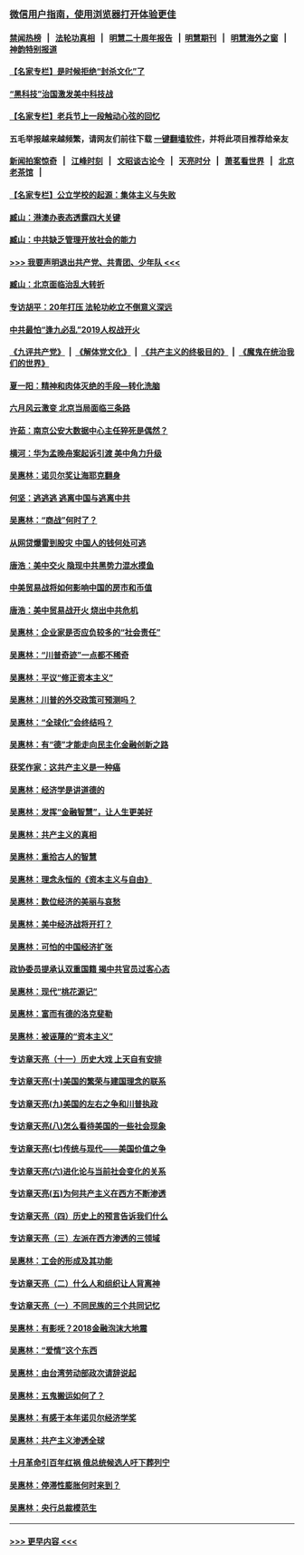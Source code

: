 ### [微信用户指南，使用浏览器打开体验更佳](https://github.com/gfw-breaker/banned-news1/blob/master/indexes/wechat-guide.md?t=0)
#### [禁闻热榜](热点新闻.md?t=0)  &nbsp;&nbsp;|&nbsp;&nbsp; [法轮功真相](https://github.com/gfw-breaker/truth/blob/master/README.md?t=0) &nbsp;&nbsp;|&nbsp;&nbsp; [明慧二十周年报告](https://github.com/gfw-breaker/mh-reports/blob/master/README.md?t=0) &nbsp;&nbsp;|&nbsp;&nbsp;[明慧期刊](https://github.com/gfw-breaker/mh-qikan) &nbsp;&nbsp;|&nbsp;&nbsp; [明慧海外之窗](https://github.com/gfw-breaker/mh-news/blob/master/README.md?t=0) &nbsp;&nbsp;|&nbsp;&nbsp; [神韵特别报道](https://github.com/gfw-breaker/mh-news/blob/master/shenyun.md?t=0)
#### [【名家专栏】是时候拒绝“封杀文化”了](../pages/nsc423/n11814093.md?t=02100422) 
#### [“黑科技”治国激发美中科技战](../pages/nsc423/n11638056.md?t=02100422) 
#### [【名家专栏】老兵节上一段触动心弦的回忆](../pages/nsc423/n11646016.md?t=02100422) 
#### 五毛举报越来越频繁，请网友们前往下载 [一键翻墙软件](https://github.com/gfw-breaker/ssr-accounts)，并将此项目推荐给亲友
#### [新闻拍案惊奇](https://github.com/gfw-breaker/banned-news1/blob/master/pages/link4.md) &nbsp;&nbsp;|&nbsp;&nbsp; [江峰时刻](https://github.com/gfw-breaker/banned-news1/blob/master/pages/link4.md) &nbsp;&nbsp;|&nbsp;&nbsp; [文昭谈古论今](https://github.com/gfw-breaker/banned-news1/blob/master/pages/link4.md) &nbsp;&nbsp;|&nbsp;&nbsp; [天亮时分](https://github.com/gfw-breaker/banned-news1/blob/master/pages/link4.md) &nbsp;&nbsp;|&nbsp;&nbsp; [萧茗看世界](https://github.com/gfw-breaker/banned-news1/blob/master/pages/link4.md) &nbsp;&nbsp;|&nbsp;&nbsp; [北京老茶馆](https://github.com/gfw-breaker/banned-news1/blob/master/pages/link4.md) &nbsp;&nbsp;|&nbsp;&nbsp; 
#### [【名家专栏】公立学校的起源：集体主义与失败](../pages/nsc423/n11601833.md?t=02100422) 
#### [臧山：港澳办表态透露四大关键](../pages/nsc423/n11421628.md?t=02100422) 
#### [臧山：中共缺乏管理开放社会的能力](../pages/nsc423/n11407457.md?t=02100422) 
#### [>>> 我要声明退出共产党、共青团、少年队 <<<](https://github.com/begood0513/goodnews/blob/master/quit/letter.md) 
#### [臧山：北京面临治乱大转折](../pages/nsc423/n11406895.md?t=02100422) 
#### [专访胡平：20年打压 法轮功屹立不倒意义深远](../pages/nsc423/n11398800.md?t=02100422) 
#### [中共最怕“逢九必乱”2019人权战开火](../pages/nsc423/n11385248.md?t=02100422) 
#### [《九评共产党》](https://github.com/begood0513/9ping.md/blob/master/README.md) &nbsp;|&nbsp; [《解体党文化》](../../../../jtdwh.md/blob/master/README.md)  &nbsp;|&nbsp; [《共产主义的终极目的》](../../../../gczydzjmd.md/blob/master/README.md) &nbsp;|&nbsp; [《魔鬼在统治我们的世界》](../../../../mgztzwmdsj.md/blob/master/README.md) 
#### [夏一阳：精神和肉体灭绝的手段—转化洗脑](../pages/nsc423/n11368250.md?t=02100422) 
#### [六月风云激变 北京当局面临三条路](../pages/nsc423/n11313668.md?t=02100422) 
#### [许茹：南京公安大数据中心主任猝死是偶然？](../pages/nsc423/n11064744.md?t=02100422) 
#### [横河：华为孟晚舟案起诉引渡 美中角力升级](../pages/nsc423/n11027230.md?t=02100422) 
#### [吴惠林：诺贝尔奖让海耶克翻身](../pages/nsc423/n10890049.md?t=02100422) 
#### [何坚：逃逃逃 逃离中国与逃离中共](../pages/nsc423/n10592891.md?t=02100422) 
#### [吴惠林：“商战”何时了？](../pages/nsc423/n10573558.md?t=02100422) 
#### [从网贷爆雷到股灾 中国人的钱何处可逃](../pages/nsc423/n10572800.md?t=02100422) 
#### [唐浩：美中交火 隐现中共黑势力混水摸鱼](../pages/nsc423/n10544040.md?t=02100422) 
#### [中美贸易战将如何影响中国的房市和币值](../pages/nsc423/n10543697.md?t=02100422) 
#### [唐浩：美中贸易战开火 烧出中共危机](../pages/nsc423/n10540126.md?t=02100422) 
#### [吴惠林：企业家是否应负较多的“社会责任”](../pages/nsc423/n10535022.md?t=02100422) 
#### [吴惠林：“川普奇迹”一点都不稀奇](../pages/nsc423/n10512808.md?t=02100422) 
#### [吴惠林：平议“修正资本主义”](../pages/nsc423/n10495724.md?t=02100422) 
#### [吴惠林：川普的外交政策可预测吗？](../pages/nsc423/n10462387.md?t=02100422) 
#### [吴惠林：“全球化”会终结吗？](../pages/nsc423/n10452838.md?t=02100422) 
#### [吴惠林：有“德”才能走向民主化金融创新之路](../pages/nsc423/n10432292.md?t=02100422) 
#### [获奖作家：这共产主义是一种癌](../pages/nsc423/n10431541.md?t=02100422) 
#### [吴惠林：经济学是讲道德的](../pages/nsc423/n10398014.md?t=02100422) 
#### [吴惠林：发挥“金融智慧”，让人生更美好](../pages/nsc423/n10375019.md?t=02100422) 
#### [吴惠林：共产主义的真相](../pages/nsc423/n10351394.md?t=02100422) 
#### [吴惠林：重拾古人的智慧](../pages/nsc423/n10337691.md?t=02100422) 
#### [吴惠林：理念永恒的《资本主义与自由》](../pages/nsc423/n10316274.md?t=02100422) 
#### [吴惠林：数位经济的美丽与哀愁](../pages/nsc423/n10292946.md?t=02100422) 
#### [吴惠林：美中经济战将开打？](../pages/nsc423/n10258825.md?t=02100422) 
#### [吴惠林：可怕的中国经济扩张](../pages/nsc423/n10219147.md?t=02100422) 
#### [政协委员提承认双重国籍 揭中共官员过客心态](../pages/nsc423/n10208809.md?t=02100422) 
#### [吴惠林：现代“桃花源记”](../pages/nsc423/n10185234.md?t=02100422) 
#### [吴惠林：富而有德的洛克斐勒](../pages/nsc423/n10142264.md?t=02100422) 
#### [吴惠林：被诬蔑的“资本主义”](../pages/nsc423/n10124816.md?t=02100422) 
#### [专访章天亮（十一）历史大戏 上天自有安排](../pages/nsc423/n10094905.md?t=02100422) 
#### [专访章天亮(十)美国的繁荣与建国理念的联系](../pages/nsc423/n10094899.md?t=02100422) 
#### [专访章天亮(九)美国的左右之争和川普执政](../pages/nsc423/n10094889.md?t=02100422) 
#### [专访章天亮(八)怎么看待美国的一些社会现象](../pages/nsc423/n10094857.md?t=02100422) 
#### [专访章天亮(七)传统与现代——美国价值之争](../pages/nsc423/n10093140.md?t=02100422) 
#### [专访章天亮(六)进化论与当前社会变化的关系](../pages/nsc423/n10092036.md?t=02100422) 
#### [专访章天亮(五)为何共产主义在西方不断渗透](../pages/nsc423/n10083620.md?t=02100422) 
#### [专访章天亮（四）历史上的预言告诉我们什么](../pages/nsc423/n10083606.md?t=02100422) 
#### [专访章天亮（三）左派在西方渗透的三领域](../pages/nsc423/n10081115.md?t=02100422) 
#### [吴惠林：工会的形成及其功能](../pages/nsc423/n10080633.md?t=02100422) 
#### [专访章天亮（二）什么人和组织让人背离神](../pages/nsc423/n10076637.md?t=02100422) 
#### [专访章天亮（一）不同民族的三个共同记忆](../pages/nsc423/n10074188.md?t=02100422) 
#### [吴惠林：有影呒？2018金融泡沫大地震](../pages/nsc423/n10040534.md?t=02100422) 
#### [吴惠林：“爱情”这个东西](../pages/nsc423/n10019423.md?t=02100422) 
#### [吴惠林：由台湾劳动部政次请辞说起](../pages/nsc423/n9979679.md?t=02100422) 
#### [吴惠林：五鬼搬运如何了？](../pages/nsc423/n9925338.md?t=02100422) 
#### [吴惠林：有感于本年诺贝尔经济学奖](../pages/nsc423/n9871883.md?t=02100422) 
#### [吴惠林：共产主义渗透全球](../pages/nsc423/n9812748.md?t=02100422) 
#### [十月革命引百年红祸 俄总统候选人吁下葬列宁](../pages/nsc423/n9810182.md?t=02100422) 
#### [吴惠林：停滞性膨胀何时来到？](../pages/nsc423/n9764136.md?t=02100422) 
#### [吴惠林：央行总裁模范生](../pages/nsc423/n9728134.md?t=02100422) 

----
#### [ >>> 更早内容 <<< ](../indexes/nsc423-earlier.md)

